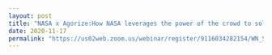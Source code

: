 ```yaml
---
layout: post
title: "NASA x Agorize:How NASA leverages the power of the crowd to solve tough problems<br>[Webinar]"
date: 2020-11-17
permalink: "https://us02web.zoom.us/webinar/register/9116034282154/WN_Sn-OhV1WRn2gN75e_qOxiw?utm_source=openinnovationnetwork.sg&utm_medium=referral"
---
```

